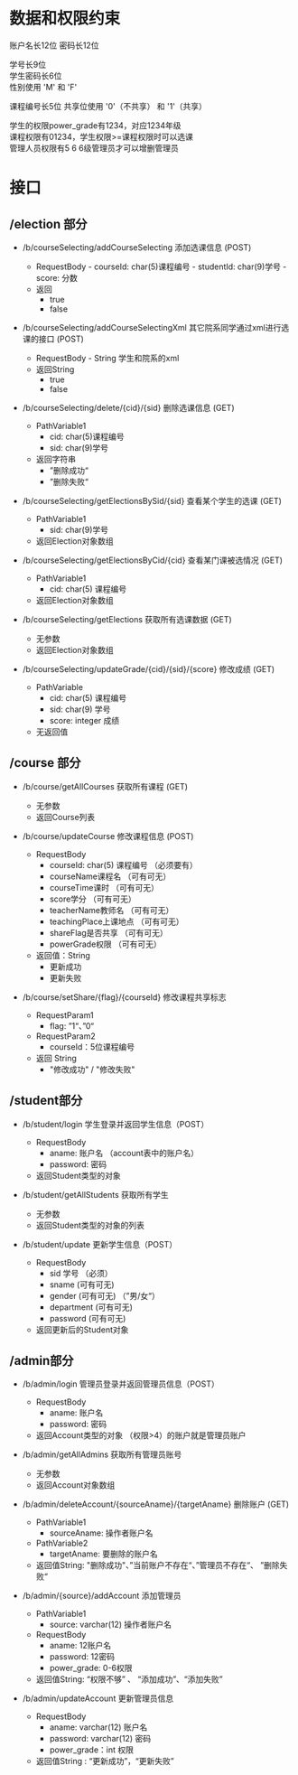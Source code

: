 # 数据和权限约束
账户名长12位
密码长12位

学号长9位  
学生密码长6位  
性别使用 'M' 和 'F'

课程编号长5位
共享位使用 '0'（不共享） 和 '1'（共享）

学生的权限power_grade有1234，对应1234年级  
课程权限有01234，学生权限>=课程权限时可以选课  
管理人员权限有5 6
6级管理员才可以增删管理员

# 接口

## /election 部分

- /b/courseSelecting/addCourseSelecting 添加选课信息 (POST)
  - RequestBody
        - courseId: char(5)课程编号
        - studentId: char(9)学号
        - score: 分数
  - 返回
    - true
    - false
    
- /b/courseSelecting/addCourseSelectingXml 其它院系同学通过xml进行选课的接口 (POST)
  - RequestBody
        - String 学生和院系的xml
  - 返回String 
    - true
    - false

- /b/courseSelecting/delete/{cid}/{sid} 删除选课信息 (GET)
    - PathVariable1
      - cid: char(5)课程编号
      - sid: char(9)学号
    - 返回字符串
      - ”删除成功“
      - ”删除失败“

- /b/courseSelecting/getElectionsBySid/{sid} 查看某个学生的选课 (GET)
    - PathVariable1
        - sid: char(9)学号
    - 返回Election对象数组

- /b/courseSelecting/getElectionsByCid/{cid} 查看某门课被选情况 (GET)
    - PathVariable1
        - cid: char(5) 课程编号
    - 返回Election对象数组

- /b/courseSelecting/getElections 获取所有选课数据 (GET)
    - 无参数
    - 返回Election对象数组

- /b/courseSelecting/updateGrade/{cid}/{sid}/{score} 修改成绩 (GET)
    - PathVariable
        - cid: char(5) 课程编号
        - sid: char(9) 学号
        - score: integer 成绩
    - 无返回值


## /course 部分

- /b/course/getAllCourses 获取所有课程 (GET)
    - 无参数
    - 返回Course列表

- /b/course/updateCourse 修改课程信息 (POST)
    - RequestBody 
        - courseId: char(5) 课程编号 （必须要有）
        - courseName课程名 （可有可无）
        - courseTime课时 （可有可无）
        - score学分 （可有可无）
        - teacherName教师名 （可有可无）
        - teachingPlace上课地点 （可有可无）
        - shareFlag是否共享 （可有可无）
        - powerGrade权限 （可有可无）
    - 返回值：String
        - 更新成功
        - 更新失败

- /b/course/setShare/{flag}/{courseId} 修改课程共享标志
    - RequestParam1
        - flag: ”1“、”0“
    - RequestParam2
        - courseId：5位课程编号
    - 返回 String
        - "修改成功" / "修改失败"


## /student部分

- /b/student/login 学生登录并返回学生信息（POST）
    - RequestBody
      - aname: 账户名 （account表中的账户名）
      - password: 密码
    - 返回Student类型的对象

- /b/student/getAllStudents 获取所有学生
    - 无参数
    - 返回Student类型的对象的列表
    
- /b/student/update 更新学生信息（POST）
    - RequestBody
        - sid 学号 （必须）
        - sname (可有可无)
        - gender (可有可无) （”男/女“）
        - department (可有可无)
        - password (可有可无)
    - 返回更新后的Student对象


## /admin部分
- /b/admin/login 管理员登录并返回管理员信息（POST）
    - RequestBody
        - aname:  账户名
        - password: 密码
    - 返回Account类型的对象 （权限>4）的账户就是管理员账户

- /b/admin/getAllAdmins 获取所有管理员账号
    - 无参数
    - 返回Account对象数组

- /b/admin/deleteAccount/{sourceAname}/{targetAname} 删除账户 (GET)
    - PathVariable1
        - sourceAname: 操作者账户名
    - PathVariable2
        - targetAname: 要删除的账户名
    - 返回值String: "删除成功"、”当前账户不存在“、”管理员不存在“、 ”删除失败“

- /b/admin/{source}/addAccount 添加管理员
    - PathVariable1
        - source: varchar(12) 操作者账户名
    - RequestBody
        - aname: 12账户名
        - password: 12密码
        - power_grade: 0-6权限
    - 返回值String: “权限不够” 、 “添加成功”、“添加失败”

- /b/admin/updateAccount 更新管理员信息
    - RequestBody
        - aname: varchar(12) 账户名
        - password: varchar(12) 密码
        - power_grade：int 权限
    - 返回值String : “更新成功”，“更新失败”